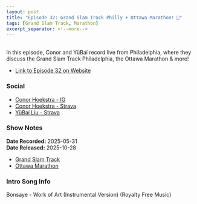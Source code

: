 ```yaml
---
layout: post
title: "Episode 32: Grand Slam Track Philly + Ottawa Marathon! 🎉"
tags: [Grand Slam Track, Marathon]
excerpt_separator: <!--more-->
---
```


<div id="buzzsprout-player-18092263"></div><script src="https://www.buzzsprout.com/2138032/episodes/18092263-episode-32-grand-slam-track-philly-ottawa-marathon.js?container_id=buzzsprout-player-18092263&player=small" type="text/javascript" charset="utf-8"></script>

<br>In this episode, Conor and YüBaí record live from Philadelphia, where they discuss the Grand Slam Track Philadelphia, the Ottawa Marathon & more!

<!--more-->

* [Link to Episode 32 on Website](https://r4podcast.com/2025/10/28/Episode-32.html)

### Social
 
* [Conor Hoekstra - IG](https://www.instagram.com/conorhoekstra/)
* [Conor Hoekstra - Strava](https://www.strava.com/athletes/59373430)
* [YüBaí Liu - Strava](https://www.strava.com/athletes/102365031)

### Show Notes
 
**Date Recorded:** 2025-05-31 <br>
**Date Released:** 2025-10-28

* [Grand Slam Track](https://www.grandslamtrack.com/)
* [Ottawa Marathon](https://www.runottawa.ca/)

### Intro Song Info
 
Bonsaye - Work of Art (Instrumental Version) (Royalty Free Music)

